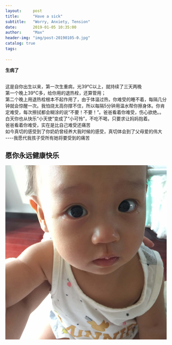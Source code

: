 ```yaml
---
layout:     post
title:      "Have a sick"
subtitle:   "Worry, Anxiety, Tension"
date:       2019-01-05 10:35:00
author:     "Max"
header-img: "img/post-20190105-0.jpg"
catalog: true
tags:

---
```


> 
<b>生病了</b>





<br>这是自你出生以来，第一次生重病，光39°C以上，就持续了三天两晚
<br>第一个晚上39°C多，给你用的退热栓，还算管用；
<br>第二个晚上用退热栓根本不起作用了，由于体温过热，你难受的睡不着，每隔几分钟就会惊醒一次。我怕烧太高你撑不住，所以每隔5分钟用温水帮你擦身体。你肯定难受，每次擦拭都会糊涂的说“不要！不要！”。爸爸看着你难受，伤心欲绝。。
<br>白天你也从快乐“小天使”变成了“小可怜”，不吃不喝，只要求让妈妈抱着。
<br>爸爸看着你难受，实在是比自己难受还痛苦
<br>如今真切的感受到了你奶奶曾经养大我时候的感受，真切体会到了父母爱的伟大
<br>----我愿代我孩子受所有她将要受到的痛苦



## 愿你永远健康快乐

![img](/img/post-20190105-1.jpg)




